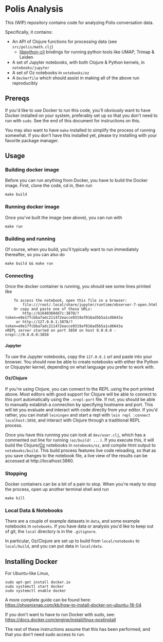
# Polis Analysis

This (WIP) repository contains code for analyzing Polis conversation data.

Specifically, it contains:

* An API of Clojure functions for processing data (see `src/polis/math.clj`)
  * [libpython-clj](https://github.com/clj-python/libpython-clj) bindings for running python tools like UMAP, Trimap & Leiden
* A set of Jupyter notebooks, with both Clojure & Python kernels, in `notebooks/jupyter`
* A set of Oz notebooks in `notebooks/oz`
* A `Dockerfile` which should assist in making all of the above run reproducibly


## Prereqs

If you'd like to use Docker to run this code, you'll obviously want to have Docker installed on your system, preferably set up so that you don't need to run with `sudo`.
See the end of this document for instructions on this.

You may also want to have `make` installed to simplify the process of running somewhat.
If you don't have this installed yet, please try installing with your favorite package manager.


## Usage

### Building docker image

Before you can run anything from Docker, you have to build the Docker image.
First, clone the code, cd in, then run

```
make build
```

### Running docker image

Once you've built the image (see above), you can run with

```
make run
```

### Building and running

Of course, when you build, you'll typically want to run immediately thereafter, so you can also do

```
make build && make run
```

### Connecting

Once the docker container is running, you should see some lines printed like

```
    To access the notebook, open this file in a browser:
        file:///root/.local/share/jupyter/runtime/nbserver-7-open.html
    Or copy and paste one of these URLs:
        http://b1640360dd7c:3870/?token=e9e17fcbba7adc211472eacce9319af016ad5b5a1cd6643a
     or http://127.0.0.1:3870/?token=e9e17fcbba7adc211472eacce9319af016ad5b5a1cd6643a
nREPL server started on port 3850 on host 0.0.0.0 - nrepl://0.0.0.0:3850
```

#### Jupyter

To use the Jupyter notebooks, copy the `127.0.0.1` url and paste into your browser.
You should now be able to create notebooks with either the Python or Clojupyter kernel, depending on what language you prefer to work with.


#### Oz/Clojure

If you're using Clojure, you can connect to the REPL using the port printed above.
Most editors with good support for Clojure will be able to connect to this port automatically using the `.nrepl-port` file.
If not, you should be able to manually establish a connection by specifying hostname and port.
This will let you evaluate and interact with code directly from your editor.
If you'd rather, you can install `leiningen` and start a repl with `lein repl :connect localhost:3850`, and interact with Clojure through a traditional REPL process.

Once you have this running you can look at `dev/user.clj`, which has a commented out line for running `(oz/build! ...)`.
If you execute this, it will build the Clojure/[Oz](https://github.com/metasoarous/oz) notebooks in `notebooks/oz`, and compile html output to `notebooks/build`.
This build process features live code reloading, so that as you save changes to the notebook file, a live view of the results can be accessed at http://localhost:3860.


### Stopping

Docker containers can be a bit of a pain to stop.
When you're ready to stop the process, open up another terminal shell and run

```
make kill
```


### Local Data & Notebooks

There are a couple of example datasets in `data`, and some example notebooks in `notebooks`.
If you have data or analysis you'd like to keep out of git, the `local` directory is in the `.gitignore`.

In particular, Oz/Clojure are set up to build from `local/notebooks` to `local/build`, and you can put data in `local/data`.


## Installing Docker

For Ubuntu-like Linux,

```
sudo apt-get install docker.io
sudo systemctl start docker
sudo systemctl enable docker
```

A more complete guide can be found here: https://phoenixnap.com/kb/how-to-install-docker-on-ubuntu-18-04

If you don't want to have to run Docker with sudo, see: https://docs.docker.com/engine/install/linux-postinstall

The rest of these instructions assume that this has been performed, and that you don't need sudo access to
run.


